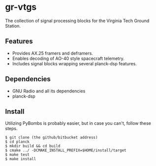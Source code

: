 gr-vtgs
=======

The collection of signal processing blocks for the Virginia Tech Ground Station.

Features
--------

* Provides AX.25 framers and deframers.
* Enables decoding of AO-40 style spacecraft telemetry.
* Includes signal blocks wrapping several planck-dsp features.

Dependencies
------------

* GNU Radio and all its dependencies
* planck-dsp

Install
-------

Utilizing PyBombs is probably easier, but in case you can't,
follow these steps.

    $ git clone (the github/bitbucket address)
    $ cd planck
    $ mkdir build && cd build
    $ cmake ../ -DCMAKE_INSTALL_PREFIX=$HOME/install/target
    $ make test
    $ make install

